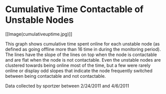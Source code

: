 # Cumulative Time Contactable of Unstable Nodes

[[Image(cumulativeuptime.jpg)]]

This graph shows cumulative time spent online for each unstable node (as defined as going offline more than 16 time in during the monitoring period). The lines have the slope of the lines on top when the node is contactable and are flat when the node is not contactable. Even the unstable nodes are clustered towards being online most of the time, but a few were rarely online or display odd slopes that indicate the node frequently switched between being contactable and not contactable.


Data collected by sportzer between 2/24/2011 and 4/6/2011